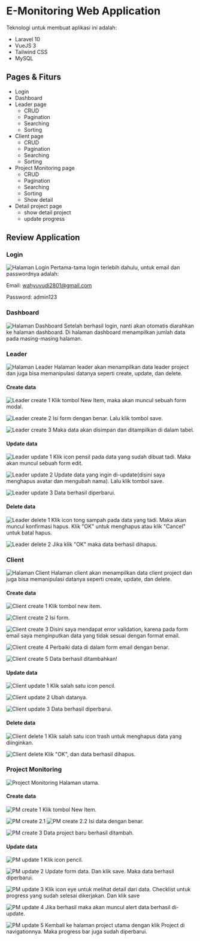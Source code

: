 # E-Monitoring Web Application
Teknologi untuk membuat aplikasi ini adalah:
* Laravel 10
* VueJS 3
* Tailwind CSS
* MySQL
## Pages & Fiturs
* Login
* Dashboard
* Leader page
    * CRUD
    * Pagination
    * Searching
    * Sorting
* Client page
    * CRUD
    * Pagination
    * Searching
    * Sorting
* Project Monitoring page
    * CRUD
    * Pagination
    * Searching
    * Sorting
    * Show detail
* Detail project page
    * show detail project
    * update progress

## Review Application
### Login
![Halaman Login](./e-monitoring/login/login.JPG)
Pertama-tama login terlebih dahulu, untuk email dan passwordnya adalah:

Email: wahyuyudi2801@gmail.com

Password: admin123

### Dashboard
![Halaman Dashboard](./e-monitoring/dashboard/dashboard.JPG)
Setelah berhasil login, nanti akan otomatis diarahkan ke halaman dashboard. Di halaman dashboard menampilkan jumlah data pada masing-masing halaman.

### Leader
![Halaman Leader](./e-monitoring/leader/leader-home.png)
Halaman leader akan menampilkan data leader project dan juga bisa memanipulasi datanya seperti create, update, dan delete.
#### Create data
![Leader create 1](./e-monitoring/leader/create/1.JPG)
Klik tombol New Item, maka akan muncul sebuah form modal.

![Leader create 2](./e-monitoring/leader/create/2.JPG)
Isi form dengan benar. Lalu klik tombol save.

![Leader create 3](./e-monitoring/leader/create/3.JPG)
Maka data akan disimpan dan ditampilkan di dalam tabel.

#### Update data
![Leader update 1](./e-monitoring//leader/update/1.JPG)
Klik icon pensil pada data yang sudah dibuat tadi. Maka akan muncul sebuah form edit.

![Leader update 2](./e-monitoring/leader/update/2.JPG)
Update data yang ingin di-update(disini saya menghapus avatar dan mengubah nama). Lalu klik tombol save.

![Leader update 3](./e-monitoring/leader/update/3.JPG)
Data berhasil diperbarui.

#### Delete data
![Leader delete 1](./e-monitoring/leader/delete/1.JPG)
Klik icon tong sampah pada data yang tadi. Maka akan muncul konfirmasi hapus. Klik "OK" untuk menghapus atau klik "Cancel" untuk batal hapus.

![Leader delete 2](./e-monitoring/leader/delete/2.JPG)
Jika klik "OK" maka data berhasil dihapus.

### Client
![Halaman Client](./e-monitoring/client/client-home.png)
Halaman client akan menampilkan data client project dan juga bisa memanipulasi datanya seperti create, update, dan delete.

#### Create data
![Client create 1](./e-monitoring/client/create/1.JPG)
Klik tombol new item.

![Client create 2](./e-monitoring/client/create/2.JPG)
Isi form.

![Client create 3](./e-monitoring/client/create/3.JPG)
Disini saya mendapat error validation, karena pada form email saya menginputkan data yang tidak sesuai dengan format email.

![Client create 4](./e-monitoring/client/create/4.JPG)
Perbaiki data di dalam form email dengan benar.

![Client create 5](./e-monitoring/client/create/5.JPG)
Data berhasil ditambahkan!

#### Update data
![Client update 1](./e-monitoring/client/update/1.JPG)
Klik salah satu icon pencil.

![Client update 2](./e-monitoring/client/update/2.JPG)
Ubah datanya.

![Client update 3](./e-monitoring/client/update/3.JPG)
Data berhasil diperbarui.

#### Delete data
![Client delete 1](./e-monitoring/client/delete/1.JPG)
Klik salah satu icon trash untuk menghapus data yang diinginkan.

![Client delete](./e-monitoring/client/delete/2.JPG)
Klik "OK", dan data berhasil dihapus.

### Project Monitoring
![Project Monitoring](./e-monitoring/project/project-home.png)
Halaman utama.

#### Create data
![PM create 1](./e-monitoring/project/create/1.JPG)
Klik tombol New Item.

![PM create 2.1](./e-monitoring/project/create/2.1.JPG)
![PM create 2.2](./e-monitoring/project/create/2.2.JPG)
Isi data dengan benar.

![PM create 3](./e-monitoring/project/create/3.JPG)
Data project baru berhasil ditambah.

#### Update data
![PM update 1](./e-monitoring/project/update/1.JPG)
Klik icon pencil.

![PM update 2](./e-monitoring/project/update/2.JPG)
Update form data. Dan klik save. Maka data berhasil diperbarui.

![PM update 3](./e-monitoring/project/update/3.JPG)
Klik icon eye untuk melihat detail dari data. Checklist untuk progress yang sudah selesai dikerjakan. Dan klik save

![PM update 4](./e-monitoring/project/update/4.JPG)
Jika berhasil maka akan muncul alert data berhasil di-update.

![PM update 5](./e-monitoring/project/update/5.JPG)
Kembali ke halaman project utama dengan klik Project di navigationnya. Maka progress bar juga sudah diperbarui.
